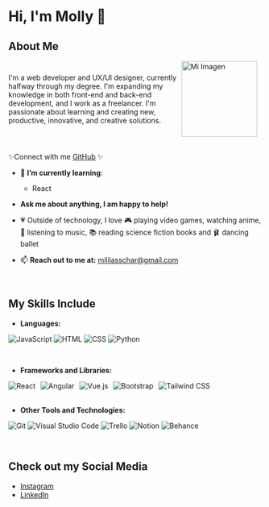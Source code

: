 # Hi, I'm Molly 💜

## About Me

<div style="display: flex; justify-content: space-between; align-items: center;">
<p>I'm a web developer and UX/UI designer, currently halfway through my degree. I'm expanding my knowledge in both front-end and back-end development, and I work as a freelancer. I'm passionate about learning and creating new, productive, innovative, and creative solutions.</p> 
<div style="flex: 1;">
<img src="https://media0.giphy.com/media/v1.Y2lkPTc5MGI3NjExamFvNjB4ZDdiM3Jyd3VrczZrdnd5Ym83dW9scXZicmVzeWczMG9pdSZlcD12MV9pbnRlcm5hbF9naWZfYnlfaWQmY3Q9Zw/7NoNw4pMNTvgc/giphy.webp" alt="Mi Imagen" width="150" style="margin-right: 10px;" />
</div>  
</div>

<br> 

 <p>✨Connect with me <a href="https://github.com/Molly2605">GitHub</a> ✨

- 🌸 **I’m currently learning**:

    - React

- **Ask me about anything, I am happy to help!**

- 💗 Outside of technology, I love 🎮 playing video games, watching anime, 🎵 listening to music, 📚 reading science fiction books and 🩰 dancing ballet

- 📫 **Reach out to me at:** [mililasschar@gmail.com](mailto:mililasschar@gmail.com)

<br> 

## My Skills Include
- **Languages:**

![JavaScript](https://img.icons8.com/color/40/000000/javascript.png)
![HTML](https://img.icons8.com/color/40/000000/html-5.png)
![CSS](https://img.icons8.com/color/40/000000/css3.png)
![Python](https://img.icons8.com/color/40/000000/python.png)

<br>

- **Frameworks and Libraries:**

<div style="display: flex; gap: 10px;">
    <img src="https://img.icons8.com/color/40/000000/react-native.png" alt="React" style="transition: transform 0.2s; cursor: pointer;" onmouseover="this.style.transform='scale(1.1)'" onmouseout="this.style.transform='scale(1)'">
    <img src="https://img.icons8.com/color/40/000000/angularjs.png" alt="Angular" style="transition: transform 0.2s; cursor: pointer;" onmouseover="this.style.transform='scale(1.1)'" onmouseout="this.style.transform='scale(1)'">
    <img src="https://img.icons8.com/color/40/000000/vue-js.png" alt="Vue.js" style="transition: transform 0.2s; cursor: pointer;" onmouseover="this.style.transform='scale(1.1)'" onmouseout="this.style.transform='scale(1)'">
    <img src="https://img.icons8.com/color/40/000000/bootstrap.png" alt="Bootstrap" style="transition: transform 0.2s; cursor: pointer;" onmouseover="this.style.transform='scale(1.1)'" onmouseout="this.style.transform='scale(1)'">
    <img src="https://img.icons8.com/color/40/000000/tailwindcss.png" alt="Tailwind CSS" style="transition: transform 0.2s; cursor: pointer;" onmouseover="this.style.transform='scale(1.1)'" onmouseout="this.style.transform='scale(1)'">
</div>

<br>

- **Other Tools and Technologies:**

![Git](https://img.icons8.com/color/40/000000/git.png)
![Visual Studio Code](https://img.icons8.com/color/40/000000/visual-studio-code-2019.png)
![Trello](https://img.icons8.com/color/40/000000/trello.png)
![Notion](https://img.icons8.com/color/40/000000/notion.png)
![Behance](https://img.icons8.com/color/40/000000/behance.png)

<br>


## Check out my Social Media

- [Instagram](https://www.instagram.com/molly.lss/)
- [LinkedIn ](https://www.linkedin.com/in/milagros-lasschar/)

